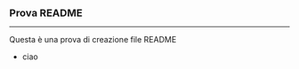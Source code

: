 <B> <FONT SIZE=4> Prova README </FONT> </B> <HR>
<BODY>
Questa è una prova di creazione file README <BR>
<UL>
  <LI> ciao </LI>
  </UL>
  </BODY>
